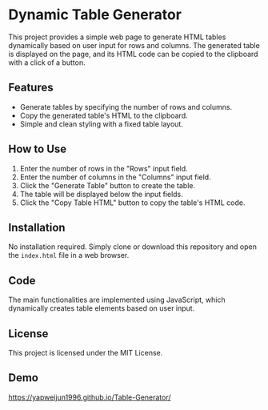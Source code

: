 # Dynamic Table Generator

This project provides a simple web page to generate HTML tables dynamically based on user input for rows and columns. The generated table is displayed on the page, and its HTML code can be copied to the clipboard with a click of a button.

## Features

- Generate tables by specifying the number of rows and columns.
- Copy the generated table's HTML to the clipboard.
- Simple and clean styling with a fixed table layout.

## How to Use

1. Enter the number of rows in the "Rows" input field.
2. Enter the number of columns in the "Columns" input field.
3. Click the "Generate Table" button to create the table.
4. The table will be displayed below the input fields.
5. Click the "Copy Table HTML" button to copy the table's HTML code.

## Installation

No installation required. Simply clone or download this repository and open the `index.html` file in a web browser.

## Code

The main functionalities are implemented using JavaScript, which dynamically creates table elements based on user input.

## License

This project is licensed under the MIT License.

## Demo

https://yapweijun1996.github.io/Table-Generator/
